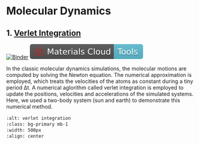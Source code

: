 # **Molecular Dynamics**

## 1. [Verlet Integration](https://github.com/osscar-org/quantum-mechanics/blob/develop/notebook/molecular-dynamics/verlet_integration.ipynb)

[![Binder](https://mybinder.org/badge_logo.svg)](https://mybinder.org/v2/gh/osscar-org/quantum-mechanics/develop?urlpath=%2Fvoila%2Frender%2Fnotebook%2Fmolecular_dynamics%2Fverlet_integration.ipynb)
[![Materials Cloud Tool osscar-qmcourse](https://raw.githubusercontent.com/materialscloud-org/mcloud-badge/main/badges/img/mcloud_badge_tools.svg)](https://osscar-quantum-mechanics.matcloud.xyz/voila/render/molecular-dynamics/verlet_integration.ipynb)

In the classic molecular dynamics simulations, the molecular motions are
computed by solving the Newton equation. The numerical approximation is
employed, which treats the velocities of the atoms as constant during a tiny
period Δt. A numerical aglorithm called verlet integration is employed to update
the positions, velocities and accelerations of the simulated systems. Here, we
used a two-body system (sun and earth) to demonstrate this numerical method.

```{image} ./images/verlet_integration.png
:alt: verlet integration
:class: bg-primary mb-1
:width: 500px
:align: center
```
